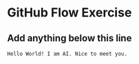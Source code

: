 # GitHub Flow Exercise

## Add anything below this line

```
Hello World! I am AI. Nice to meet you.
```